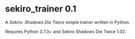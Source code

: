 # sekiro_trainer 0.1
A *Sekiro: Shadows Die Twice* simple trainer written in Python.


Requires Python 3.7.3+ and Sekiro Shadows Die Twice 1.02.

